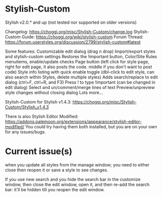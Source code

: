 # Stylish-Custom

Stylish v2.0.* and up (not tested nor supported on older versions)

Changelog: https://choggi.org/misc/Stylish-Custom/change.log
Stylish-Custom Guide: https://choggi.org/wiki/stylish-custom
Forum Thread: https://forum.userstyles.org/discussion/2799/stylish-custom#latest

Some features:
Customizable edit dialog (drag n drop)
Import/export styles and stylish-custom settings
Restores the !important button, Color/Site Rules menuitems, enable/update checks
Page button (left click for style page, right for edit page, it also posts the code. middle if you don't want to post code)
Style info listing with quick enable toggle (dbl-click to edit style, can also search within Styles, delete multiple styles)
Adds search/replace to edit dialog (ctrl+F, ctrl+R, and F3)
Press ! to type !important (can be changed in edit dialog)
Select and un/comment/merge lines of text
Preview/unpreview style changes without closing dialog
Lots more...



Stylish-Custom for Stylish v1.4.3:
https://choggi.org/misc/Stylish-Custom/Stylish_v1.4.3

There is also Stylish Editor Modified:
https://addons.palemoon.org/extensions/appearance/stylish-editor-modified/
You could try having them both installed, but you are on your own for any issues/bugs.

# Current issue(s)
when you update all styles from the manage window;
you need to either close then reopen it or save a style to see changes.

If you use new search and you hide the search bar in the customize window,
then close the edit window, open it, and then re-add the search bar:
it'll be hidden till you reopen the edit window.



